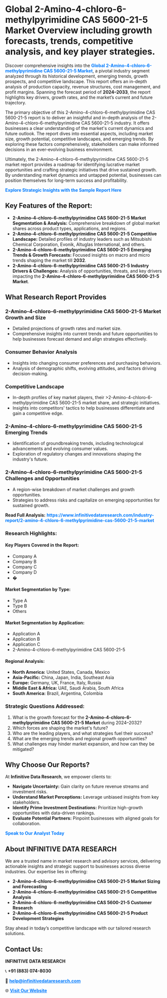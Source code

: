 <h1>Global 2-Amino-4-chloro-6-methylpyrimidine CAS 5600-21-5 Market Overview including growth forecasts, trends, competitive analysis, and key player strategies.</h1>
<p>
Discover comprehensive insights into the 
<a href="https://www.infinitivedataresearch.com/industry-report/2-amino-4-chloro-6-methylpyrimidine-cas-5600-21-5-market" rel="dofollow" style="color: #007BFF; text-decoration: none;"><strong>Global 2-Amino-4-chloro-6-methylpyrimidine CAS 5600-21-5 Market</strong></a>, a pivotal industry segment analyzed through its historical development, emerging trends, growth prospects, and competitive landscape. This report offers an in-depth analysis of production capacity, revenue structures, cost management, and profit margins. Spanning the forecast period of <strong>2024–2033</strong>, the report highlights key drivers, growth rates, and the market’s current and future trajectory.
</p>
<p>
The primary objective of this 2-Amino-4-chloro-6-methylpyrimidine CAS 5600-21-5 report is to deliver an insightful and in-depth analysis of the 2-Amino-4-chloro-6-methylpyrimidine CAS 5600-21-5 industry. It offers businesses a clear understanding of the market's current dynamics and future outlook. The report dives into essential aspects, including market size, growth potential, competitive landscapes, and emerging trends. By exploring these factors comprehensively, stakeholders can make informed decisions in an ever-evolving business environment.
</p>
<p>
Ultimately, the 2-Amino-4-chloro-6-methylpyrimidine CAS 5600-21-5 market report provides a roadmap for identifying lucrative market opportunities and crafting strategic initiatives that drive sustained growth. By understanding market dynamics and untapped potential, businesses can position themselves for long-term success and profitability.
</p>
<p>
<a href="https://www.infinitivedataresearch.com/request-sample/reportId=110670" style="color: #007BFF; text-decoration: none;"><strong>Explore Strategic Insights with the Sample Report Here</strong></a>
</p>

<h2>Key Features of the Report:</h2>
<ul>
<li><strong>2-Amino-4-chloro-6-methylpyrimidine CAS 5600-21-5 Market Segmentation & Analysis:</strong> Comprehensive breakdown of global market shares across product types, applications, and regions.</li>
<li><strong>2-Amino-4-chloro-6-methylpyrimidine CAS 5600-21-5 Competitive Landscape:</strong> Detailed profiles of industry leaders such as Mitsubishi Chemical Corporation, Evonik, Altuglas International, and others.</li>
<li><strong>2-Amino-4-chloro-6-methylpyrimidine CAS 5600-21-5 Emerging Trends & Growth Forecasts:</strong> Focused insights on macro and micro trends shaping the market till <strong>2032</strong>.</li>
<li><strong>2-Amino-4-chloro-6-methylpyrimidine CAS 5600-21-5 Industry Drivers & Challenges:</strong> Analysis of opportunities, threats, and key drivers impacting the <strong>2-Amino-4-chloro-6-methylpyrimidine CAS 5600-21-5 Market</strong>.</li>
</ul>

<h2>What Research Report Provides</h2>
<h3>2-Amino-4-chloro-6-methylpyrimidine CAS 5600-21-5 Market Growth and Size</h3>
<ul>
<li>Detailed projections of growth rates and market size.</li>
<li>Comprehensive insights into current trends and future opportunities to help businesses forecast demand and align strategies effectively.</li>
</ul>

<h3>Consumer Behavior Analysis</h3>
<ul>
<li>Insights into changing consumer preferences and purchasing behaviors.</li>
<li>Analysis of demographic shifts, evolving attitudes, and factors driving decision-making.</li>
</ul>

<h3>Competitive Landscape</h3>
<ul>
<li>In-depth profiles of key market players, their >2-Amino-4-chloro-6-methylpyrimidine CAS 5600-21-5 market share, and strategic initiatives.</li>
<li>Insights into competitors' tactics to help businesses differentiate and gain a competitive edge.</li>
</ul>

<h3>2-Amino-4-chloro-6-methylpyrimidine CAS 5600-21-5 Emerging Trends</h3>
<ul>
<li>Identification of groundbreaking trends, including technological advancements and evolving consumer values.</li>
<li>Exploration of regulatory changes and innovations shaping the industry's future.</li>
</ul>

<h3>2-Amino-4-chloro-6-methylpyrimidine CAS 5600-21-5 Challenges and Opportunities</h3>
<ul>
<li>A region-wise breakdown of market challenges and growth opportunities.</li>
<li>Strategies to address risks and capitalize on emerging opportunities for sustained growth.</li>
</ul>
<p><strong>Read Full Analysis:</strong> <a href="https://www.infinitivedataresearch.com/industry-report/2-amino-4-chloro-6-methylpyrimidine-cas-5600-21-5-market" rel="dofollow" style="color: #007BFF; text-decoration: none;"><strong>https://www.infinitivedataresearch.com/industry-report/2-amino-4-chloro-6-methylpyrimidine-cas-5600-21-5-market</strong></a></p>
<h3>Research Highlights:</h3>
<h4>Key Players Covered in the Report:</h4>
<ul><li>Company A</li><li>Company B</li><li>Company C</li><li>Company D</li><li>�</li></ul>
<h4>Market Segmentation by Type:</h4>
<ul><li>Type A</li><li>Type B</li><li>Others</li></ul>
<h4>Market Segmentation by Application:</h4>
<ul><li>Application A</li><li>Application B</li><li>Application C</li><li>2-Amino-4-chloro-6-methylpyrimidine CAS 5600-21-5</li></ul>

<h4>Regional Analysis:</h4>
<ul>
<li><strong>North America:</strong> United States, Canada, Mexico</li>
<li><strong>Asia-Pacific:</strong> China, Japan, India, Southeast Asia</li>
<li><strong>Europe:</strong> Germany, UK, France, Italy, Russia</li>
<li><strong>Middle East & Africa:</strong> UAE, Saudi Arabia, South Africa</li>
<li><strong>South America:</strong> Brazil, Argentina, Colombia</li>
</ul>

<h3>Strategic Questions Addressed:</h3>
<ol>
<li>What is the growth forecast for the <strong>2-Amino-4-chloro-6-methylpyrimidine CAS 5600-21-5 Market</strong> during 2024–2032?</li>
<li>Which forces are shaping the market's future?</li>
<li>Who are the leading players, and what strategies fuel their success?</li>
<li>What are the emerging trends and regional growth opportunities?</li>
<li>What challenges may hinder market expansion, and how can they be mitigated?</li>
</ol>

<h2>Why Choose Our Reports?</h2>
<p>At <strong>Infinitive Data Research</strong>, we empower clients to:</p>
<ul>
<li><strong>Navigate Uncertainty:</strong> Gain clarity on future revenue streams and investment risks.</li>
<li><strong>Understand Market Perceptions:</strong> Leverage unbiased insights from key stakeholders.</li>
<li><strong>Identify Prime Investment Destinations:</strong> Prioritize high-growth opportunities with data-driven rankings.</li>
<li><strong>Evaluate Potential Partners:</strong> Pinpoint businesses with aligned goals for collaboration.</li>
</ul>
<p><a href="https://www.infinitivedataresearch.com/industry-report/2-amino-4-chloro-6-methylpyrimidine-cas-5600-21-5-market" rel="dofollow" style="color: #007BFF; text-decoration: none;"><strong>Speak to Our Analyst Today</strong></a></p>

<h2>About INFINITIVE DATA RESEARCH</h2>
<p>We are a trusted name in market research and advisory services, delivering actionable insights and strategic support to businesses across diverse industries. Our expertise lies in offering:</p>
<ul>
<li><strong>2-Amino-4-chloro-6-methylpyrimidine CAS 5600-21-5 Market Sizing and Forecasting</strong></li>
<li><strong>2-Amino-4-chloro-6-methylpyrimidine CAS 5600-21-5 Competitive Analysis</strong></li>
<li><strong>2-Amino-4-chloro-6-methylpyrimidine CAS 5600-21-5 Customer Research</strong></li>
<li><strong>2-Amino-4-chloro-6-methylpyrimidine CAS 5600-21-5 Product Development Strategies</strong></li>
</ul>
<p>Stay ahead in today’s competitive landscape with our tailored research solutions.</p>

<h2>Contact Us:</h2>
<p><strong>INFINITIVE DATA RESEARCH</strong></p>
<p>📞 <strong>+91 (883) 074-8030</strong></p>
<p>📧 <strong><a href="mailto:help@infinitivedataresearch.com" style="color: #007BFF;">help@infinitivedataresearch.com</a></strong></p>
<p>🌐 <strong><a href="https://www.infinitivedataresearch.com" rel="dofollow" style="color: #007BFF;">Visit Our Website</a></strong></p>